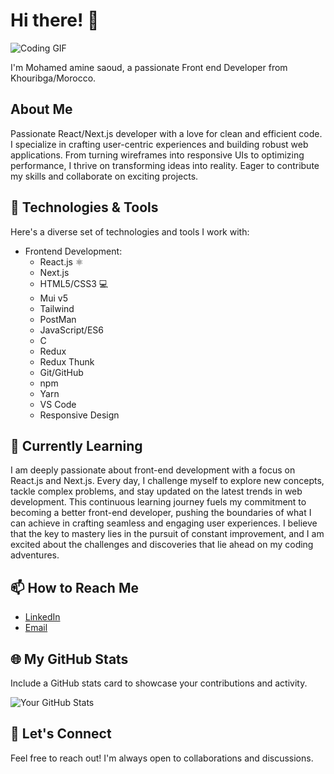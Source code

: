 # Hi there! 👋

![Coding GIF](https://media.giphy.com/media/ZVik7pBtu9dNS/giphy.gif)

I'm Mohamed amine saoud, a passionate Front end Developer from Khouribga/Morocco.

## About Me

Passionate React/Next.js developer with a love for clean and efficient code. I specialize in crafting user-centric experiences and building robust web applications. From turning wireframes into responsive UIs to optimizing performance, I thrive on transforming ideas into reality. Eager to contribute my skills and collaborate on exciting projects.

## 🔧 Technologies & Tools

Here's a diverse set of technologies and tools I work with:

- Frontend Development:
  - React.js ⚛
  - Next.js 
  - HTML5/CSS3 💻
  - Mui v5
  - Tailwind
  - PostMan
  - JavaScript/ES6 
  - C
  - Redux 
  - Redux Thunk
  - Git/GitHub 
  - npm 
  - Yarn 
  - VS Code 
  - Responsive Design 

## 🌱 Currently Learning

I am deeply passionate about front-end development with a focus on React.js and Next.js. Every day, I challenge myself to explore new concepts, tackle complex problems, and stay updated on the latest trends in web development. This continuous learning journey fuels my commitment to becoming a better front-end developer, pushing the boundaries of what I can achieve in crafting seamless and engaging user experiences. I believe that the key to mastery lies in the pursuit of constant improvement, and I am excited about the challenges and discoveries that lie ahead on my coding adventures.


## 📫 How to Reach Me

- [LinkedIn]([https://www.linkedin.com/in/yourusername/](https://www.linkedin.com/in/mohamed-amine-saoud-63ab12249/))
- [Email](mailto:medaminesaoud8020@gmail.com)


## 🌐 My GitHub Stats

Include a GitHub stats card to showcase your contributions and activity.

![Your GitHub Stats](https://github-readme-stats.vercel.app/api?username=msaoud1337&show_icons=true&count_private=true&hide=contribs,prs)

## 🤝 Let's Connect

Feel free to reach out! I'm always open to collaborations and discussions.

